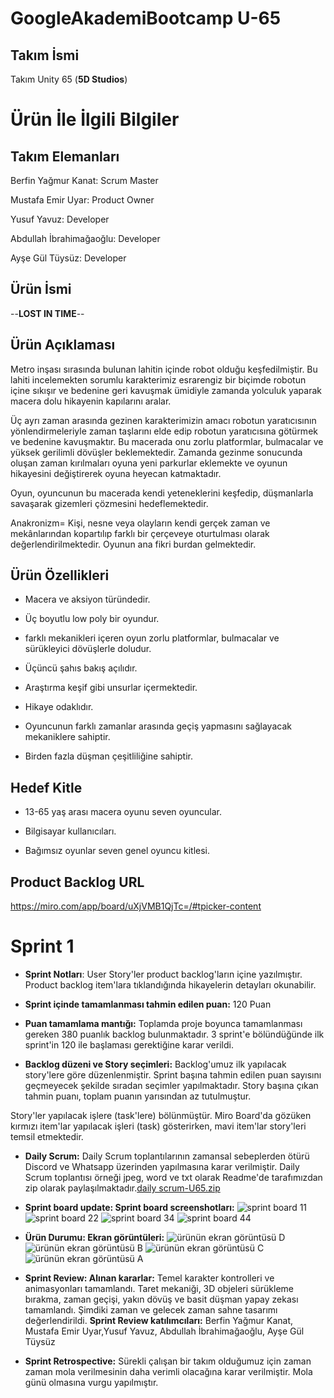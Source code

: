 # GoogleAkademiBootcamp U-65
## Takım İsmi
Takım Unity 65 (**5D Studios**)

# Ürün İle İlgili Bilgiler

## Takım Elemanları
Berfin Yağmur Kanat: Scrum Master 

Mustafa Emir Uyar: Product Owner

Yusuf Yavuz: Developer

Abdullah İbrahimağaoğlu: Developer

Ayşe Gül Tüysüz: Developer

## Ürün İsmi
--**LOST IN TIME**--

## Ürün Açıklaması

Metro inşası sırasında bulunan lahitin içinde robot olduğu keşfedilmiştir. Bu lahiti incelemekten sorumlu karakterimiz esrarengiz bir biçimde robotun içine sıkışır ve bedenine geri kavuşmak ümidiyle zamanda yolculuk yaparak macera dolu hikayenin kapılarını aralar.

Üç ayrı zaman arasında gezinen karakterimizin amacı robotun yaratıcısının yönlendirmeleriyle zaman taşlarını elde edip robotun yaratıcısına götürmek ve bedenine kavuşmaktır. Bu macerada onu zorlu platformlar, bulmacalar ve yüksek gerilimli dövüşler beklemektedir. Zamanda gezinme sonucunda oluşan zaman kırılmaları oyuna yeni parkurlar eklemekte ve oyunun hikayesini değiştirerek oyuna heyecan katmaktadır.

Oyun, oyuncunun bu macerada kendi yeteneklerini keşfedip, düşmanlarla savaşarak gizemleri çözmesini hedeflemektedir.

Anakronizm= Kişi, nesne veya olayların kendi gerçek zaman ve mekânlarından kopartılıp farklı bir çerçeveye oturtulması olarak değerlendirilmektedir. Oyunun ana fikri burdan gelmektedir.

## Ürün Özellikleri
- Macera ve aksiyon türündedir.

- Üç boyutlu low poly bir oyundur.

- farklı mekanikleri içeren oyun zorlu platformlar, bulmacalar ve sürükleyici dövüşlerle doludur. 

- Üçüncü şahıs bakış açılıdır.

- Araştırma keşif gibi unsurlar içermektedir. 

- Hikaye odaklıdır.

- Oyuncunun farklı zamanlar arasında geçiş yapmasını sağlayacak mekaniklere sahiptir.

- Birden fazla düşman çeşitliliğine sahiptir.

## Hedef Kitle
- 13-65 yaş arası macera oyunu seven oyuncular.

- Bilgisayar kullanıcıları.

- Bağımsız oyunlar seven genel oyuncu kitlesi.

## Product Backlog URL
https://miro.com/app/board/uXjVMB1QjTc=/#tpicker-content


# Sprint 1
- **Sprint Notları**: User Story'ler product backlog'ların içine yazılmıştır. Product backlog item'lara tıklandığında hikayelerin detayları okunabilir.

- **Sprint içinde tamamlanması tahmin edilen puan:** 120 Puan

- **Puan tamamlama mantığı:** Toplamda proje boyunca tamamlanması gereken 380 puanlık backlog bulunmaktadır. 3 sprint'e bölündüğünde ilk sprint'in 120 ile başlaması gerektiğine karar verildi.

- **Backlog düzeni ve Story seçimleri:** Backlog'umuz ilk yapılacak story'lere göre düzenlenmiştir. Sprint başına tahmin edilen puan sayısını geçmeyecek şekilde sıradan seçimler yapılmaktadır. Story başına çıkan tahmin puanı, toplam puanın yarısından az tutulmuştur.

Story'ler yapılacak işlere (task'lere) bölünmüştür. Miro Board'da gözüken kırmızı item'lar yapılacak işleri (task) gösterirken, mavi item'lar story'leri temsil etmektedir.

- **Daily Scrum:** Daily Scrum toplantılarının zamansal sebeplerden ötürü Discord ve Whatsapp üzerinden yapılmasına karar verilmiştir. Daily Scrum toplantısı örneği jpeg, word ve txt olarak Readme'de tarafımızdan zip olarak paylaşılmaktadır.[daily scrum-U65.zip](https://github.com/YusufHoDYavuz/GoogleAkademiBootcamp/files/11782895/daily.scrum-U65.zip)

- **Sprint board update: Sprint board screenshotları:**
![sprint board 11](https://github.com/YusufHoDYavuz/GoogleAkademiBootcamp/assets/135452389/319cb303-4b86-457a-988a-a80adfb0f67d)
![sprint board 22](https://github.com/YusufHoDYavuz/GoogleAkademiBootcamp/assets/135452389/111916ce-8012-4d06-bcab-75f68642e64e)
![sprint board 34](https://github.com/YusufHoDYavuz/GoogleAkademiBootcamp/assets/135452389/641111ba-f560-474e-a799-1c16c986d158)
![sprint board 44](https://github.com/YusufHoDYavuz/GoogleAkademiBootcamp/assets/135452389/ed420b8f-0462-4306-8cf8-8bbf4c41de41)

- **Ürün Durumu: Ekran görüntüleri:**
![ürünün ekran görüntüsü D](https://github.com/YusufHoDYavuz/GoogleAkademiBootcamp/assets/135452389/9e24c42f-cdb5-48fc-8294-bb90d3e2d0a7)
![ürünün ekran görüntüsü B](https://github.com/YusufHoDYavuz/GoogleAkademiBootcamp/assets/135452389/6bd7d9b2-dfb5-400a-a577-baa4142dc936)
![ürünün ekran görüntüsü C](https://github.com/YusufHoDYavuz/GoogleAkademiBootcamp/assets/135452389/4fc44d1a-9a40-474b-8d3d-8630d01b6eb8)
![ürünün ekran görüntüsü A](https://github.com/YusufHoDYavuz/GoogleAkademiBootcamp/assets/135452389/9e3a8183-4598-437b-92fb-0c129e3abb6c)

- **Sprint Review: Alınan kararlar:** Temel karakter kontrolleri ve animasyonları tamamlandı. Taret mekaniği, 3D objeleri sürükleme bırakma, zaman geçişi, yakın dövüş ve basit düşman yapay zekası tamamlandı. Şimdiki zaman ve gelecek zaman sahne tasarımı değerlendirildi. **Sprint Review katılımcıları:** Berfin Yağmur Kanat, Mustafa Emir Uyar,Yusuf Yavuz, Abdullah İbrahimağaoğlu, Ayşe Gül Tüysüz

- **Sprint Retrospective:**  Sürekli çalışan bir takım olduğumuz için zaman zaman mola verilmesinin daha verimli olacağına karar verilmiştir. Mola günü olmasına vurgu yapılmıştır. 
